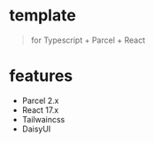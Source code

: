 # template
> for Typescript + Parcel + React
# features
* Parcel 2.x
* React 17.x
* Tailwaincss
* DaisyUI
